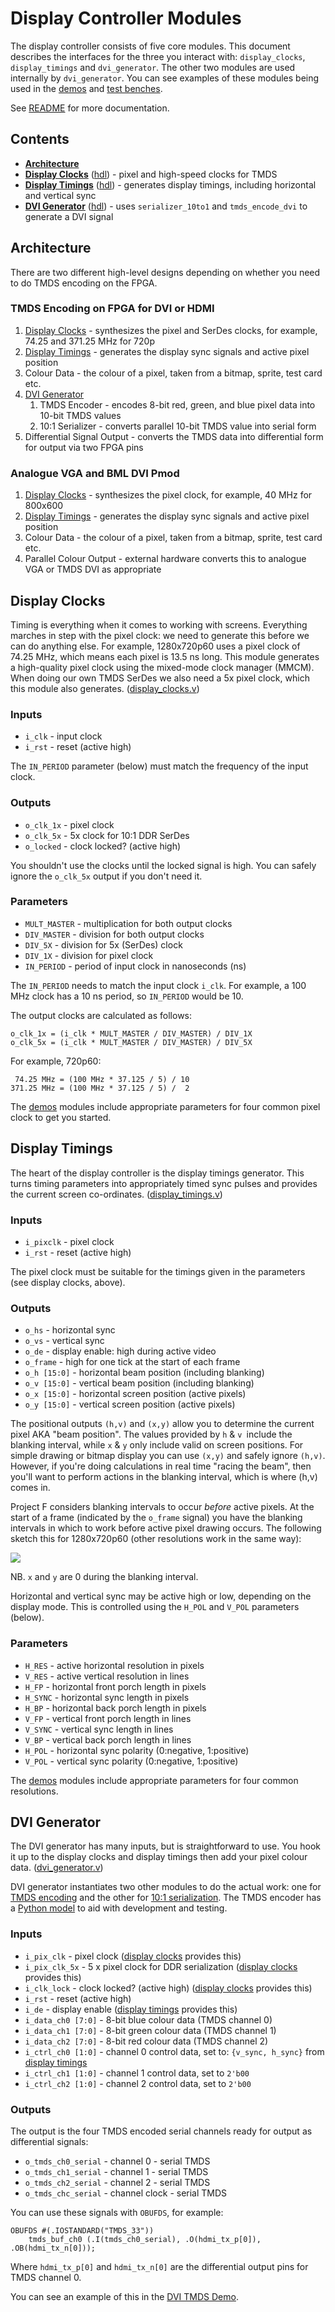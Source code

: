 # Display Controller Modules

The display controller consists of five core modules. This document describes the interfaces for the three you interact with: `display_clocks`, `display_timings` and `dvi_generator`. The other two modules are used internally by `dvi_generator`. You can see examples of these modules being used in the [demos](/hdl/demo) and [test benches](/hdl/test).

See [README](/README.md) for more documentation.


## Contents

- **[Architecture](#architecture)**
- **[Display Clocks](#display-clocks)** ([hdl](/hdl/display_clocks.v)) - pixel and high-speed clocks for TMDS 
- **[Display Timings](#display-timings)** ([hdl](/hdl/display_timings.v)) - generates display timings, including horizontal and vertical sync
- **[DVI Generator](#dvi-generator)** ([hdl](/hdl/dvi_generator.v)) - uses `serializer_10to1` and `tmds_encode_dvi` to generate a DVI signal


## Architecture
There are two different high-level designs depending on whether you need to do TMDS encoding on the FPGA. 

### TMDS Encoding on FPGA for DVI or HDMI

1. [Display Clocks](#display-clocks) - synthesizes the pixel and SerDes clocks, for example, 74.25 and 371.25 MHz for 720p
2. [Display Timings](#display-timings) - generates the display sync signals and active pixel position
3. Colour Data - the colour of a pixel, taken from a bitmap, sprite, test card etc.
4. [DVI Generator](#dvi-generator)
    1. TMDS Encoder - encodes 8-bit red, green, and blue pixel data into 10-bit TMDS values
    2. 10:1 Serializer - converts parallel 10-bit TMDS value into serial form
6. Differential Signal Output - converts the TMDS data into differential form for output via two FPGA pins

### Analogue VGA and BML DVI Pmod

1. [Display Clocks](#display-clocks) - synthesizes the pixel clock, for example, 40 MHz for 800x600
2. [Display Timings](#display-timings) - generates the display sync signals and active pixel position
3. Colour Data - the colour of a pixel, taken from a bitmap, sprite, test card etc.
4. Parallel Colour Output - external hardware converts this to analogue VGA or TMDS DVI as appropriate


## Display Clocks

Timing is everything when it comes to working with screens. Everything marches in step with the pixel clock: we need to generate this before we can do anything else. For example, 1280x720p60 uses a pixel clock of 74.25 MHz, which means each pixel is 13.5 ns long. This module generates a high-quality pixel clock using the mixed-mode clock manager (MMCM). When doing our own TMDS SerDes we also need a 5x pixel clock, which this module also generates. ([display_clocks.v](/hdl/display_clocks.v))

### Inputs

* `i_clk` - input clock
* `i_rst` - reset (active high)

The `IN_PERIOD` parameter (below) must match the frequency of the input clock.

### Outputs

* `o_clk_1x` - pixel clock
* `o_clk_5x` - 5x clock for 10:1 DDR SerDes
* `o_locked` - clock locked? (active high)

You shouldn't use the clocks until the locked signal is high. You can safely ignore the `o_clk_5x` output if you don't need it.

### Parameters

* `MULT_MASTER` - multiplication for both output clocks
* `DIV_MASTER` - division for both output clocks
* `DIV_5X` - division for 5x (SerDes) clock
* `DIV_1X` - division for pixel clock
* `IN_PERIOD` - period of input clock in nanoseconds (ns)

The `IN_PERIOD` needs to match the input clock `i_clk`. For example, a 100 MHz clock has a 10 ns period, so `IN_PERIOD` would be 10.

The output clocks are calculated as follows:

    o_clk_1x = (i_clk * MULT_MASTER / DIV_MASTER) / DIV_1X
    o_clk_5x = (i_clk * MULT_MASTER / DIV_MASTER) / DIV_5X

For example, 720p60:

     74.25 MHz = (100 MHz * 37.125 / 5) / 10
    371.25 MHz = (100 MHz * 37.125 / 5) /  2

The [demos](/hdl/demo) modules include appropriate parameters for four common pixel clock to get you started.


## Display Timings
The heart of the display controller is the display timings generator. This turns timing parameters into appropriately timed sync pulses and provides the current screen co-ordinates. ([display_timings.v](/hdl/display_timings.v))

### Inputs

* `i_pixclk` - pixel clock
* `i_rst` - reset (active high)

The pixel clock must be suitable for the timings given in the parameters (see display clocks, above). 

### Outputs

* `o_hs` - horizontal sync
* `o_vs` - vertical sync
* `o_de` - display enable: high during active video
* `o_frame` - high for one tick at the start of each frame
* `o_h [15:0]` - horizontal beam position (including blanking)
* `o_v [15:0]` - vertical beam position (including blanking)
* `o_x [15:0]` - horizontal screen position (active pixels)
* `o_y [15:0]` - vertical screen position (active pixels)

The positional outputs `(h,v)` and `(x,y)` allow you to determine the current pixel AKA "beam position". The values provided by `h` & `v `include the blanking interval, while `x` & `y` only include valid on screen positions. For simple drawing or bitmap display you can use `(x,y)` and safely ignore `(h,v)`. However, if you're doing calculations in real time "racing the beam", then you'll want to perform actions in the blanking interval, which is where (h,v) comes in. 

Project F considers blanking intervals to occur _before_ active pixels. At the start of a frame (indicated by the `o_frame` signal) you have the blanking intervals in which to work before active pixel drawing occurs. The following sketch this for 1280x720p60 (other resolutions work in the same way):

![](display-controller-hv-xy.jpg?raw=true "")

NB. `x` and `y` are 0 during the blanking interval.

Horizontal and vertical sync may be active high or low, depending on the display mode. This is controlled using the `H_POL` and `V_POL` parameters (below).

### Parameters

* `H_RES` - active horizontal resolution in pixels 
* `V_RES` - active vertical resolution in lines 
* `H_FP` - horizontal front porch length in pixels
* `H_SYNC` - horizontal sync length in pixels
* `H_BP` - horizontal back porch length in pixels
* `V_FP` - vertical front porch length in lines
* `V_SYNC` - vertical sync length in lines
* `V_BP` - vertical back porch length in lines
* `H_POL` - horizontal sync polarity (0:negative, 1:positive)
* `V_POL` - vertical sync polarity (0:negative, 1:positive)

The [demos](/hdl/demo) modules include appropriate parameters for four common resolutions.


## DVI Generator
The DVI generator has many inputs, but is straightforward to use. You hook it up to the display clocks and display timings then add your pixel colour data. ([dvi_generator.v](/hdl/dvi_generator.v))

DVI generator instantiates two other modules to do the actual work: one for [TMDS encoding](/hdl/tmds_encoder_dvi.v) and the other for [10:1 serialization](/hdl/serializer_10to1.v). The TMDS encoder has a [Python model](/README.md#tmds-encoder-model) to aid with development and testing.

### Inputs

* `i_pix_clk` - pixel clock ([display clocks](#display-clocks) provides this)
* `i_pix_clk_5x` - 5 x pixel clock for DDR serialization ([display clocks](#display-clocks) provides this)
* `i_clk_lock` - clock locked? (active high) ([display clocks](#display-clocks) provides this)
* `i_rst` - reset (active high)
* `i_de` - display enable ([display timings](/hdl/display_timings.v) provides this)
* `i_data_ch0 [7:0]` - 8-bit blue colour data (TMDS channel 0)
* `i_data_ch1 [7:0]` - 8-bit green colour data (TMDS channel 1)
* `i_data_ch2 [7:0]` - 8-bit red colour data (TMDS channel 2)
* `i_ctrl_ch0 [1:0]` - channel 0 control data, set to: `{v_sync, h_sync}` from [display timings](/hdl/display_timings.v) 
* `i_ctrl_ch1 [1:0]` - channel 1 control data, set to `2'b00`
* `i_ctrl_ch2 [1:0]` - channel 2 control data, set to `2'b00`

### Outputs

The output is the four TMDS encoded serial channels ready for output as differential signals:

* `o_tmds_ch0_serial` - channel 0 - serial TMDS
* `o_tmds_ch1_serial` - channel 1 - serial TMDS
* `o_tmds_ch2_serial` - channel 2 - serial TMDS
* `o_tmds_chc_serial` - channel clock - serial TMDS

You can use these signals with `OBUFDS`, for example:

    OBUFDS #(.IOSTANDARD("TMDS_33")) 
        tmds_buf_ch0 (.I(tmds_ch0_serial), .O(hdmi_tx_p[0]), .OB(hdmi_tx_n[0]));

Where `hdmi_tx_p[0]` and `hdmi_tx_n[0]` are the differential output pins for TMDS channel 0.

You can see an example of this in the [DVI TMDS Demo](hdl/demo/display_demo_dvi.v).
